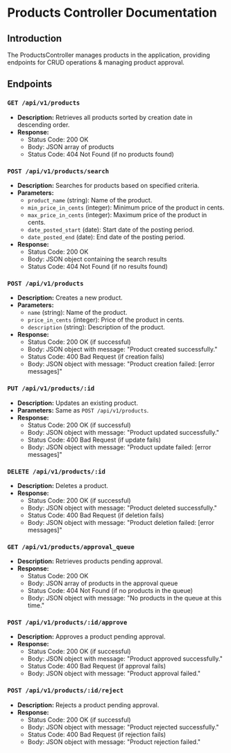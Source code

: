 # Products Controller Documentation

## Introduction
The ProductsController manages products in the application, providing endpoints for CRUD operations & managing product approval.

## Endpoints

### `GET /api/v1/products`
- **Description:** Retrieves all products sorted by creation date in descending order.
- **Response:**
  - Status Code: 200 OK
  - Body: JSON array of products
  - Status Code: 404 Not Found (if no products found)

### `POST /api/v1/products/search`
- **Description:** Searches for products based on specified criteria.
- **Parameters:**
  - `product_name` (string): Name of the product.
  - `min_price_in_cents` (integer): Minimum price of the product in cents.
  - `max_price_in_cents` (integer): Maximum price of the product in cents.
  - `date_posted_start` (date): Start date of the posting period.
  - `date_posted_end` (date): End date of the posting period.
- **Response:**
  - Status Code: 200 OK
  - Body: JSON object containing the search results
  - Status Code: 404 Not Found (if no results found)

### `POST /api/v1/products`
- **Description:** Creates a new product.
- **Parameters:**
  - `name` (string): Name of the product.
  - `price_in_cents` (integer): Price of the product in cents.
  - `description` (string): Description of the product.
- **Response:**
  - Status Code: 200 OK (if successful)
  - Body: JSON object with message: "Product created successfully."
  - Status Code: 400 Bad Request (if creation fails)
  - Body: JSON object with message: "Product creation failed: [error messages]"

### `PUT /api/v1/products/:id`
- **Description:** Updates an existing product.
- **Parameters:** Same as `POST /api/v1/products`.
- **Response:**
  - Status Code: 200 OK (if successful)
  - Body: JSON object with message: "Product updated successfully."
  - Status Code: 400 Bad Request (if update fails)
  - Body: JSON object with message: "Product update failed: [error messages]"

### `DELETE /api/v1/products/:id`
- **Description:** Deletes a product.
- **Response:**
  - Status Code: 200 OK (if successful)
  - Body: JSON object with message: "Product deleted successfully."
  - Status Code: 400 Bad Request (if deletion fails)
  - Body: JSON object with message: "Product deletion failed: [error messages]"

### `GET /api/v1/products/approval_queue`
- **Description:** Retrieves products pending approval.
- **Response:**
  - Status Code: 200 OK
  - Body: JSON array of products in the approval queue
  - Status Code: 404 Not Found (if no products in the queue)
  - Body: JSON object with message: "No products in the queue at this time."

### `POST /api/v1/products/:id/approve`
- **Description:** Approves a product pending approval.
- **Response:**
  - Status Code: 200 OK (if successful)
  - Body: JSON object with message: "Product approved successfully."
  - Status Code: 400 Bad Request (if approval fails)
  - Body: JSON object with message: "Product approval failed."

### `POST /api/v1/products/:id/reject`
- **Description:** Rejects a product pending approval.
- **Response:**
  - Status Code: 200 OK (if successful)
  - Body: JSON object with message: "Product rejected successfully."
  - Status Code: 400 Bad Request (if rejection fails)
  - Body: JSON object with message: "Product rejection failed."